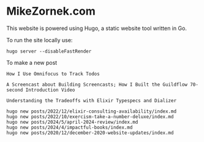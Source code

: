 # MikeZornek.com

This website is powered using Hugo, a static website tool written in Go.

To run the site locally use:

    hugo server --disableFastRender

To make a new post

    How I Use Omnifocus to Track Todos

    A Screencast about Building Screencasts; How I Built the Guildflow 70-second Introduction Video

    Understanding the Tradeoffs with Elixir Typespecs and Dializer

    hugo new posts/2022/12/elixir-consulting-availability/index.md
    hugo new posts/2022/10/exercism-take-a-number-deluxe/index.md
    hugo new posts/2024/5/april-2024-review/index.md
    hugo new posts/2024/4/impactful-books/index.md
    hugo new posts/2020/12/december-2020-website-updates/index.md
